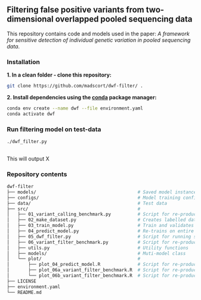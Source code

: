 ## Filtering false positive variants from two-dimensional overlapped pooled sequencing data

This repository contains code and models used in the paper: *A framework for sensitive detection of individual genetic variation in pooled sequencing data*.

### Installation
**1. In a clean folder - clone this repository:**
```Bash
git clone https://github.com/madscort/dwf-filter/ .
```

**2. Install dependencies using the [conda](https://docs.conda.io/en/latest/) package manager:**

```Bash
conda env create --name dwf --file environment.yaml
conda activate dwf
```
### Run filtering model on test-data

```Bash
./dwf_filter.py
  
```
This will output X


### Repository contents
```Bash
dwf-filter
├── models/                                      # Saved model instances
├── configs/                                     # Model training configurations
├── data/                                        # Test data
├── src/                                         #
│   ├── 01_variant_calling_benchmark.py          # Script for re-producing table 1.
│   ├── 02_make_dataset.py                       # Creates labelled dataset for modelling
│   ├── 03_train_model.py                        # Train and validates a model using repeated nested CV.
│   ├── 04_predict_model.py                      # Re-trains on entire training set and predicts on held-out dataset.
│   ├── 05_dwf_filter.py                         # Script for running saved model directly on VCF files.
│   ├── 06_variant_filter_benchmark.py           # Script for re-producing table 2 and data for figure 3+4.
│   ├── utils.py                                 # Utility functions
│   ├── models/                                  # Muti-model class
│   └── plot/                                    #
│       ├── plot_04_predict_model.R              # Script for re-producing figure 2.
│       ├── plot_06a_variant_filter_benchmark.R  # Script for re-producing figure 3.
│       └── plot_06b_variant_filter_benchmark.R  # Script for re-producing figure 4.
├── LICENSE
├── environment.yaml
└── README.md
```
